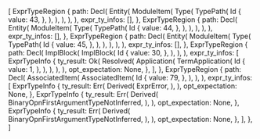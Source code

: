 [
    ExprTypeRegion {
        path: Decl(
            Entity(
                ModuleItem(
                    Type(
                        TypePath(
                            Id {
                                value: 43,
                            },
                        ),
                    ),
                ),
            ),
        ),
        expr_ty_infos: [],
    },
    ExprTypeRegion {
        path: Decl(
            Entity(
                ModuleItem(
                    Type(
                        TypePath(
                            Id {
                                value: 44,
                            },
                        ),
                    ),
                ),
            ),
        ),
        expr_ty_infos: [],
    },
    ExprTypeRegion {
        path: Decl(
            Entity(
                ModuleItem(
                    Type(
                        TypePath(
                            Id {
                                value: 45,
                            },
                        ),
                    ),
                ),
            ),
        ),
        expr_ty_infos: [],
    },
    ExprTypeRegion {
        path: Decl(
            ImplBlock(
                ImplBlock(
                    Id {
                        value: 30,
                    },
                ),
            ),
        ),
        expr_ty_infos: [
            ExprTypeInfo {
                ty_result: Ok(
                    Resolved(
                        Application(
                            TermApplication(
                                Id {
                                    value: 1,
                                },
                            ),
                        ),
                    ),
                ),
                opt_expectation: None,
            },
        ],
    },
    ExprTypeRegion {
        path: Decl(
            AssociatedItem(
                AssociatedItem(
                    Id {
                        value: 79,
                    },
                ),
            ),
        ),
        expr_ty_infos: [
            ExprTypeInfo {
                ty_result: Err(
                    Derived(
                        ExprError,
                    ),
                ),
                opt_expectation: None,
            },
            ExprTypeInfo {
                ty_result: Err(
                    Derived(
                        BinaryOpnFirstArgumentTypeNotInferred,
                    ),
                ),
                opt_expectation: None,
            },
            ExprTypeInfo {
                ty_result: Err(
                    Derived(
                        BinaryOpnFirstArgumentTypeNotInferred,
                    ),
                ),
                opt_expectation: None,
            },
        ],
    },
]